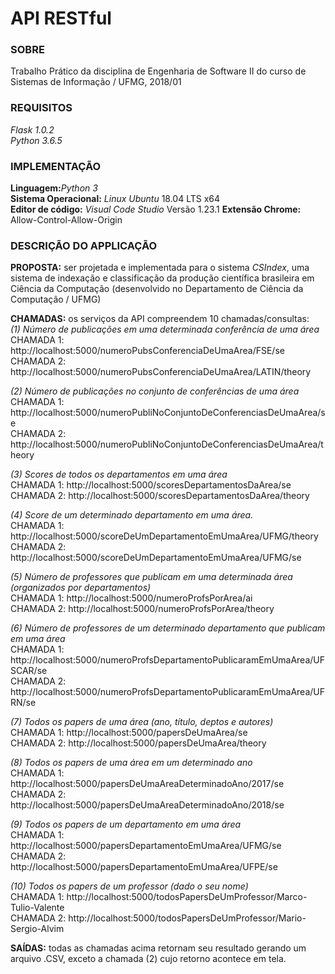 # API RESTful

### SOBRE

Trabalho Prático da disciplina de Engenharia de Software II do curso de Sistemas de Informação / UFMG, 2018/01

### REQUISITOS

_Flask 1.0.2_  
_Python 3.6.5_
  
### IMPLEMENTAÇÃO

**Linguagem:**_Python 3_  
**Sistema Operacional:** _Linux Ubuntu_ 18.04 LTS x64  
**Editor de código:** _Visual Code Studio_ Versão 1.23.1
**Extensão Chrome:** Allow-Control-Allow-Origin  

### DESCRIÇÃO DO APPLICAÇÃO

**PROPOSTA:** ser projetada e implementada para o sistema *CSIndex*, uma sistema de indexação e classificação da produção científica brasileira em Ciência da Computação (desenvolvido no Departamento de Ciência da Computação / UFMG)

**CHAMADAS:** os serviços da API compreendem 10 chamadas/consultas:  
_(1) Número de publicações em uma determinada conferência de uma área_  
CHAMADA 1: http://localhost:5000/numeroPubsConferenciaDeUmaArea/FSE/se  
CHAMADA 2: http://localhost:5000/numeroPubsConferenciaDeUmaArea/LATIN/theory  

_(2) Número de publicações no conjunto de conferências de uma área_
CHAMADA 1: http://localhost:5000/numeroPubliNoConjuntoDeConferenciasDeUmaArea/se  
CHAMADA 2: http://localhost:5000/numeroPubliNoConjuntoDeConferenciasDeUmaArea/theory  

_(3) Scores de todos os departamentos em uma área_  
CHAMADA 1: http://localhost:5000/scoresDepartamentosDaArea/se  
CHAMADA 2: http://localhost:5000/scoresDepartamentosDaArea/theory  

_(4) Score de um determinado departamento em uma área._  
CHAMADA 1: http://localhost:5000/scoreDeUmDepartamentoEmUmaArea/UFMG/theory  
CHAMADA 2: http://localhost:5000/scoreDeUmDepartamentoEmUmaArea/UFMG/se

_(5) Número de professores que publicam em uma determinada área (organizados por departamentos)_  
CHAMADA 1: http://localhost:5000/numeroProfsPorArea/ai  
CHAMADA 2: http://localhost:5000/numeroProfsPorArea/theory  

_(6) Número de professores de um determinado departamento que publicam em uma área_  
CHAMADA 1: http://localhost:5000/numeroProfsDepartamentoPublicaramEmUmaArea/UFSCAR/se  
CHAMADA 2: http://localhost:5000/numeroProfsDepartamentoPublicaramEmUmaArea/UFRN/se  

_(7) Todos os papers de uma área (ano, título, deptos e autores)_  
CHAMADA 1: http://localhost:5000/papersDeUmaArea/se  
CHAMADA 2: http://localhost:5000/papersDeUmaArea/theory  

_(8) Todos os papers de uma área em um determinado ano_  
CHAMADA 1: http://localhost:5000/papersDeUmaAreaDeterminadoAno/2017/se  
CHAMADA 2: http://localhost:5000/papersDeUmaAreaDeterminadoAno/2018/se  

_(9) Todos os papers de um departamento em uma área_  
CHAMADA 1: http://localhost:5000/papersDepartamentoEmUmaArea/UFMG/se  
CHAMADA 2: http://localhost:5000/papersDepartamentoEmUmaArea/UFPE/se  

_(10) Todos os papers de um professor (dado o seu nome)_  
CHAMADA 1: http://localhost:5000/todosPapersDeUmProfessor/Marco-Tulio-Valente  
CHAMADA 2: http://localhost:5000/todosPapersDeUmProfessor/Mario-Sergio-Alvim  

**SAÍDAS:** todas as chamadas acima retornam seu resultado gerando um arquivo .CSV, exceto a chamada (2) cujo retorno acontece em tela.